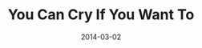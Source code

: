 ---
title: "You Can Cry If You Want To"
speaker: "Barry Gin"
date: "2014-03-02"
sermonUrl: "//35.190.93.184/sermons/20140302_sunday_pastor_barry_gin_you_can_cry_if_you_want_to.mp3"
---